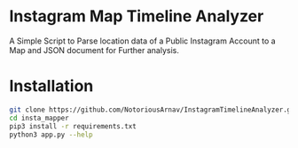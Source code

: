 # Instagram Map Timeline Analyzer
A Simple Script to Parse location data of a Public Instagram Account to a Map and JSON document for Further analysis.

# Installation
```bash
git clone https://github.com/NotoriousArnav/InstagramTimelineAnalyzer.git insta_mapper
cd insta_mapper
pip3 install -r requirements.txt
python3 app.py --help
```
